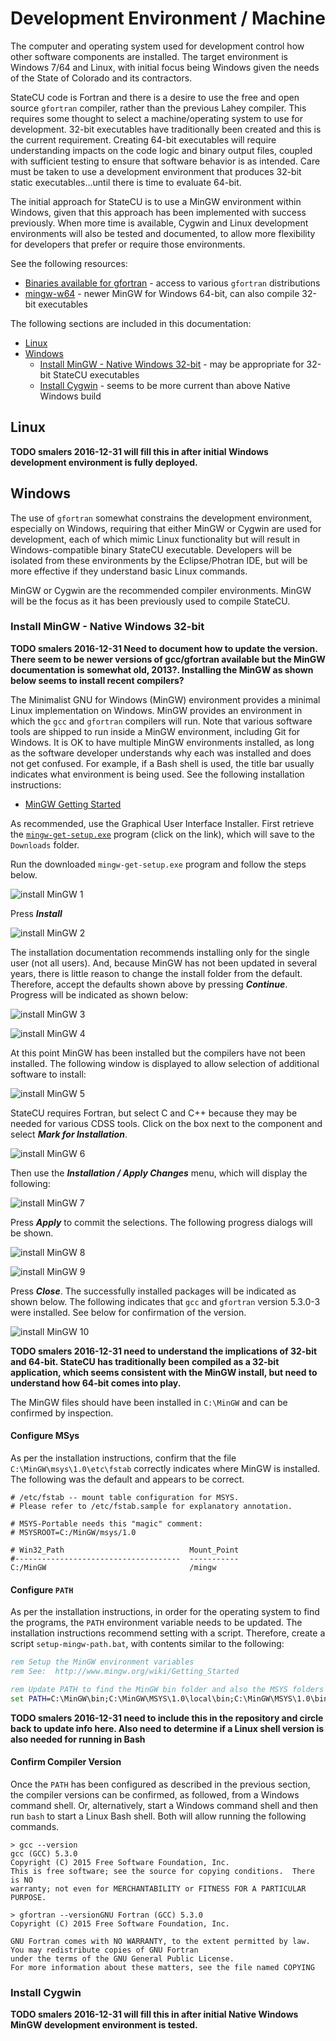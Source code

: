 # Development Environment / Machine

The computer and operating system used for development control how other software components are installed.
The target environment is Windows 7/64 and Linux, with initial focus being Windows given the
needs of the State of Colorado and its contractors.

StateCU code is Fortran and there is a desire to use the free and open source `gfortran` compiler,
rather than the previous Lahey compiler.
This requires some thought to select a machine/operating system to use for development.
32-bit executables have traditionally been created and this is the current requirement.
Creating 64-bit executables will require understanding impacts on the code logic and binary output files,
coupled with sufficient testing to ensure that software behavior is as intended.
Care must be taken to use a development environment that produces 32-bit static executables...until there is time to evaluate 64-bit.

The initial approach for StateCU is to use a MinGW environment within Windows,
given that this approach has been implemented with success previously.
When more time is available, Cygwin and Linux development environments will also be tested and documented,
to allow more flexibility for developers that prefer or require those environments.

See the following resources:

* [Binaries available for gfortran](https://gcc.gnu.org/wiki/GFortranBinaries) - access to various `gfortran` distributions
* [mingw-w64](http://mingw-w64.org/doku.php) - newer MinGW for Windows 64-bit, can also compile 32-bit executables

The following sections are included in this documentation:

* [Linux](#linux)
* [Windows](#windows)
	+ [Install MinGW - Native Windows 32-bit](#install-mingw-native-windows-32-bit) - may be appropriate for 32-bit StateCU executables
	+ [Install Cygwin](#install-cygwin) - seems to be more current than above Native Windows build

## Linux

**TODO smalers 2016-12-31 will fill this in after initial Windows development environment is fully deployed.**

## Windows

The use of `gfortran` somewhat constrains the development environment, especially on Windows,
requiring that either MinGW or Cygwin are used for development,
each of which mimic Linux functionality but will result in Windows-compatible binary StateCU executable.
Developers will be isolated from these environments by the Eclipse/Photran IDE,
but will be more effective if they understand basic Linux commands.

MinGW or Cygwin are the recommended compiler environments.
MinGW will be the focus as it has been previously used to compile StateCU.

### Install MinGW - Native Windows 32-bit

**TODO smalers 2016-12-31 Need to document how to update the version.
There seem to be newer versions of gcc/gfortran available but the MinGW documentation is somewhat old, 2013?.
Installing the MinGW as shown below seems to install recent compilers?**

The Minimalist GNU for Windows (MinGW) environment provides a minimal Linux implementation on Windows.
MinGW provides an environment in which the `gcc` and `gfortran` compilers will run.
Note that various software tools are shipped to run inside a MinGW environment, including Git for Windows.
It is OK to have multiple MinGW environments installed, as long as the software developer understands why each was installed
and does not get confused.  For example, if a Bash shell is used, the title bar usually indicates what environment is being used.
See the following installation instructions:

* [MinGW Getting Started](http://www.mingw.org/wiki/Getting_Started)

As recommended, use the Graphical User Interface Installer.
First retrieve the [`mingw-get-setup.exe`](https://sourceforge.net/projects/mingw/files/latest/download) program (click on the link),
which will save to the `Downloads` folder.

Run the downloaded `mingw-get-setup.exe` program and follow the steps below.

![install MinGW 1](machine-images/install-mingw-1.png)

Press ***Install***

![install MinGW 2](machine-images/install-mingw-2.png)

The installation documentation recommends installing only for the single user (not all users).
And, because MinGW has not been updated in several years, there is little reason to change the install folder from the default.
Therefore, accept the defaults shown above by pressing ***Continue***.  Progress will be indicated as shown below:

![install MinGW 3](machine-images/install-mingw-3.png)

![install MinGW 4](machine-images/install-mingw-4.png)

At this point MinGW has been installed but the compilers have not been installed.
The following window is displayed to allow selection of additional software to install:

![install MinGW 5](machine-images/install-mingw-5.png)

StateCU requires Fortran, but select C and C++ because they may be needed for various CDSS tools.
Click on the box next to the component and select ***Mark for Installation***.

![install MinGW 6](machine-images/install-mingw-6.png)

Then use the ***Installation / Apply Changes*** menu, which will display the following:

![install MinGW 7](machine-images/install-mingw-7.png)

Press ***Apply*** to commit the selections.  The following progress dialogs will be shown.

![install MinGW 8](machine-images/install-mingw-8.png)

![install MinGW 9](machine-images/install-mingw-9.png)

Press ***Close***.  The successfully installed packages will be indicated as shown below.
The following indicates that `gcc` and `gfortran` version 5.3.0-3 were installed.
See below for confirmation of the version.

![install MinGW 10](machine-images/install-mingw-10.png)

**TODO smalers 2016-12-31 need to understand the implications of 32-bit and 64-bit.
StateCU has traditionally been compiled as a 32-bit application,
which seems consistent with the MinGW install, but need to understand how 64-bit comes into play.**

The MinGW files should have been installed in `C:\MinGW` and can be confirmed by inspection.

#### Configure MSys

As per the installation instructions, confirm that the file `C:\MinGW\msys\1.0\etc\fstab` correctly indicates where MinGW is installed.
The following was the default and appears to be correct.

```text
# /etc/fstab -- mount table configuration for MSYS.
# Please refer to /etc/fstab.sample for explanatory annotation.

# MSYS-Portable needs this "magic" comment:
# MSYSROOT=C:/MinGW/msys/1.0

# Win32_Path                            Mount_Point
#-------------------------------------  -----------
C:/MinGW                                /mingw

```

#### Configure `PATH`

As per the installation instructions, in order for the operating system to find the programs,
the `PATH` environment variable needs to be updated.
The installation instructions recommend setting with a script.
Therefore, create a script `setup-mingw-path.bat`, with contents similar to the following:

```bat
rem Setup the MinGW environment variables
rem See:  http://www.mingw.org/wiki/Getting_Started

rem Update PATH to find the MinGW bin folder and also the MSYS folders (Unix utilities).
set PATH=C:\MinGW\bin;C:\MinGW\MSYS\1.0\local\bin;C:\MinGW\MSYS\1.0\bin;%PATH%
```

**TODO smalers 2016-12-31 need to include this in the repository and circle back to update info here.
Also need to determine if a Linux shell version is also needed for running in Bash**

#### Confirm Compiler Version

Once the `PATH` has been configured as described in the previous section, the compiler versions can be confirmed, as followed,
from a Windows command shell.  Or, alternatively, start a Windows command shell and then run `bash` to start a Linux Bash shell.
Both will allow running the following commands.

```com
> gcc --version
gcc (GCC) 5.3.0
Copyright (C) 2015 Free Software Foundation, Inc.
This is free software; see the source for copying conditions.  There is NO
warranty; not even for MERCHANTABILITY or FITNESS FOR A PARTICULAR PURPOSE.

> gfortran --versionGNU Fortran (GCC) 5.3.0
Copyright (C) 2015 Free Software Foundation, Inc.

GNU Fortran comes with NO WARRANTY, to the extent permitted by law.
You may redistribute copies of GNU Fortran
under the terms of the GNU General Public License.
For more information about these matters, see the file named COPYING
```

### Install Cygwin

**TODO smalers 2016-12-31 will fill this in after initial Native Windows MinGW development environment is tested.**
